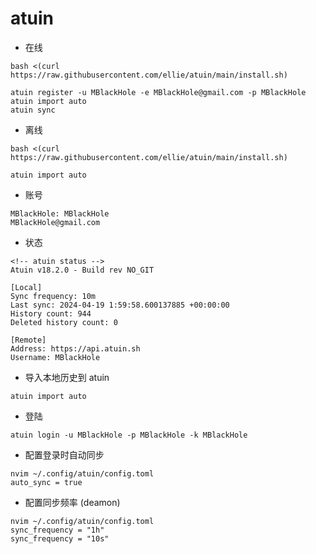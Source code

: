 # atuin

- 在线
```shell
bash <(curl https://raw.githubusercontent.com/ellie/atuin/main/install.sh)
 
atuin register -u MBlackHole -e MBlackHole@gmail.com -p MBlackHole
atuin import auto
atuin sync
```

- 离线
```shell
bash <(curl https://raw.githubusercontent.com/ellie/atuin/main/install.sh)

atuin import auto
```

- 账号
```shell
MBlackHole: MBlackHole
MBlackHole@gmail.com
```

- 状态
```shell
<!-- atuin status -->
Atuin v18.2.0 - Build rev NO_GIT

[Local]
Sync frequency: 10m
Last sync: 2024-04-19 1:59:58.600137885 +00:00:00
History count: 944
Deleted history count: 0

[Remote]
Address: https://api.atuin.sh
Username: MBlackHole
```

- 导入本地历史到 atuin
```shell
atuin import auto
```

- 登陆
```shell
atuin login -u MBlackHole -p MBlackHole -k MBlackHole
```

- 配置登录时自动同步
```shell
nvim ~/.config/atuin/config.toml
auto_sync = true
```

- 配置同步频率 (deamon)
```shell
nvim ~/.config/atuin/config.toml
sync_frequency = "1h"
sync_frequency = "10s"
```
